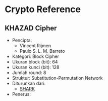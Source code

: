 # Crypto Reference

## KHAZAD Cipher

* Pencipta:
    - Vincent Rijmen
    - Paulo S. L. M. Barreto
* Kategori: Block Cipher
* Ukuran block (bit): 64
* Ukuran kunci (bit): 128
* Jumlah round: 8
* Struktur: Substitution-Permutation Network
* Diturunkan dari: 
    - [SHARK](../SHARK)
* Penerus: 